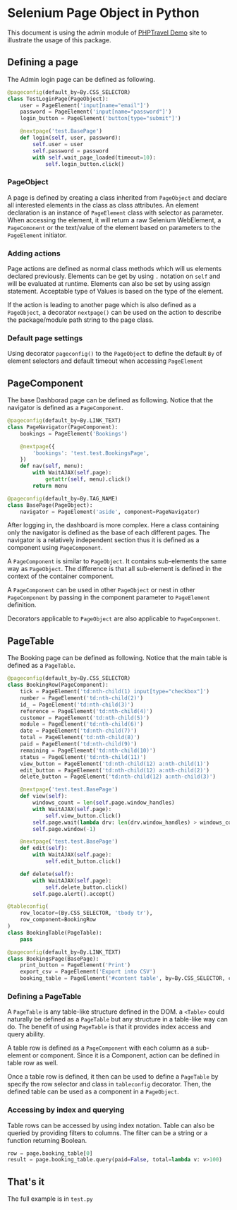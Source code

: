 # Selenium Page Object in Python

This document is using the admin module of [PHPTravel Demo]('https://phptravels.com/demo/') site to illustrate the usage of this package.

## Defining a page

The Admin login page can be defined as following.
```python
@pageconfig(default_by=By.CSS_SELECTOR)
class TestLoginPage(PageObject):
    user = PageElement('input[name="email"]')
    password = PageElement('input[name="password"]')
    login_button = PageElement('button[type="submit"]')

    @nextpage('test.BasePage')
    def login(self, user, password):
        self.user = user
        self.password = password
        with self.wait_page_loaded(timeout=10):
            self.login_button.click()
```

### PageObject

A page is defined by creating a class inherited from `PageObject` and declare
all interested elements in the class as class attributes. An element declaration is an instance of `PageElement` class with selector as parameter.
When accessing the element, it will return a raw Selenium WebElement, a
`PageComonent` or the text/value of the element based on parameters to the
`PageElement` initiator.

### Adding actions

Page actions are defined as normal class methods which will us elements
declared previously. Elements can be get by using `.` notation on `self` and
will be evaluated at runtime. Elements can also be set by using assign
statement. Acceptable type of Values is based on the type of the element.

If the action is leading to another page which is also defined as a
`PageObject`, a decorator `nextpage()` can be used on the action to describe
the package/module path string to the page class.

### Default page settings

Using decorator `pageconfig()` to the `PageObject` to define the default `By`
of element selectors and default timeout when accessing `PageElement`

## PageComponent

The base Dashborad page can be defined as following. Notice that the navigator
is defined as a `PageComponent`.
```python
@pageconfig(default_by=By.LINK_TEXT)
class PageNavigator(PageComponent):
    bookings = PageElement('Bookings')

    @nextpage({
        'bookings': 'test.test.BookingsPage',
    })
    def nav(self, menu):
        with WaitAJAX(self.page):
            getattr(self, menu).click()
        return menu

@pageconfig(default_by=By.TAG_NAME)
class BasePage(PageObject):
    navigator = PageElement('aside', component=PageNavigator)
```

After logging in, the dashboard is more complex. Here a class containing
only the navigator is defined as the base of each different pages. The
navigator is a relatively independent section thus it is defined as a component
using `PageComponent`.

A `PageComponent` is similar to `PageObject`. It contains sub-elements the same
way as `PageObject`. The difference is that all sub-element is defined in the
context of the container component.

A `PageComponent` can be used in other `PageObject` or nest in other `PageComponent` by passing in the component parameter to `PageElement`
definition.

Decorators applicable to `PageObject` are also applicable to `PageComponent`.

## PageTable

The Booking page can be defined as following. Notice that the main table is
defined as a `PageTable`.
```python
@pageconfig(default_by=By.CSS_SELECTOR)
class BookingRow(PageComponent):
    tick = PageElement('td:nth-child(1) input[type="checkbox"]')
    number = PageElement('td:nth-child(2)')
    id_ = PageElement('td:nth-child(3)')
    reference = PageElement('td:nth-child(4)')
    customer = PageElement('td:nth-child(5)')
    module = PageElement('td:nth-child(6)')
    date = PageElement('td:nth-child(7)')
    total = PageElement('td:nth-child(8)')
    paid = PageElement('td:nth-child(9)')
    remaining = PageElement('td:nth-child(10)')
    status = PageElement('td:nth-child(11)')
    view_button = PageElement('td:nth-child(12) a:nth-child(1)')
    edit_button = PageElement('td:nth-child(12) a:nth-child(2)')
    delete_button = PageElement('td:nth-child(12) a:nth-child(3)')

    @nextpage('test.test.BasePage')
    def view(self):
        windows_count = len(self.page.window_handles)
        with WaitAJAX(self.page):
            self.view_button.click()
        self.page.wait(lambda drv: len(drv.window_handles) > windows_count)
        self.page.window(-1)

    @nextpage('test.test.BasePage')
    def edit(self):
        with WaitAJAX(self.page):
            self.edit_button.click()

    def delete(self):
        with WaitAJAX(self.page):
            self.delete_button.click()
        self.page.alert().accept()

@tableconfig(
    row_locator=(By.CSS_SELECTOR, 'tbody tr'),
    row_component=BookingRow
)
class BookingTable(PageTable):
    pass

@pageconfig(default_by=By.LINK_TEXT)
class BookingsPage(BasePage):
    print_button = PageElement('Print')
    export_csv = PageElement('Export into CSV')
    booking_table = PageElement('#content table', by=By.CSS_SELECTOR, component=BookingTable)
```

### Defining a PageTable

A `PageTable` is any table-like structure defined in the DOM. a `<Table>`
could naturally be defined as a `PageTable` but any structure in a table-like
way can do. The benefit of using `PageTable` is that it provides index access
and query ability.

A table row is defined as a `PageComponent` with each column as a sub-element or component. Since it is a Component, action can be defined in table row as well.

Once a table row is defined, it then can be used to define a `PageTable` by specify the row selector and class in `tableconfig` decorator. Then, the defined table can be used as a component in a `PageObject`.

### Accessing by index and querying

Table rows can be accessed by using index notation. Table can also be queried by providing filters to columns. The filter can be a string or a function returning Boolean.

```python
row = page.booking_table[0]
result = page.booking_table.query(paid=False, total=lambda v: v>100)
```

## That's it

The full example is in `test.py`
